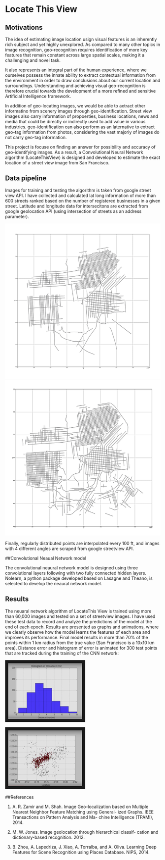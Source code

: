 # Locate This View

## Motivations

The idea of estimating image location usign visual features is an inherently rich subject and yet highly unexplored. 
As compared to many other topics in image recognition, geo-recognition requires identification of more key features that remain constant across large spatial scales, making it a challenging and novel task. 

It also represents an integral part of the human experience, where we ourselves possess the innate ability to extract contextual information from the environment in order to draw conclusions about our current location and surroundings. Understanding and achieving visual geo-recognition is therefore crucial towards the development of a more refined and sensitive Artificial Intelligence framework.

In addition of geo-locating images, we would be able to axtract other informatino from scenery images through geo-identification.
Street view images also carry information of propoerties, business locations, news and media that could be directly or indirectly used to add value in various industries. geo-identification can also perform as an laternative to extract geo-tag information from photos, considering the vast majoriy of images do not carry geo-tag information. 

This project is focuse on finding an answer for possibility and accuracy of geo-identifying images. As a result, a Convolutional Neural Network algorithm (LocateThisView) is designed and developed to estimate the exact location of a street view image from San Francisco.

## Data pipeline

Images for training and testing the algorithm is taken from google street view API. I have collected and calculated lat long information of more than 600 streets ranked based on the number of registered businesses in a given street. Latitude and longitude data for intersecitons are extracted from google geolocation API (using intersection of streets as an address parameter). 

<img src="images/200_streets.png">
<img src="images/600_streets.png">


Finally, regularly distributed points are interpolated every 100 ft, and images with 4 different angles are scraped from google streetview API. 

##Convolutional Neaual Network model

The convolutional neaural network model is designed using three convolutional layers following with two fully connected hidden layers. Nolearn, a python package developed based on Lasagne and Theano, is selected to develop the neaural network model. 

## Results
The neuaral network algorithm of LocateThis View is trained using more than 60,000 images and tested on a set of streetview images. I have used these test data to record and analyze the predictions of the model at the end of each epoch. Results are presented as graphs and animations, where we clearly observe how the model learns the features of each area and improves its performance. 
Final model results in more than 70% of the points within 1 km radius from the true value (San Francisco is a 10x10 km area). 
Distance error and histogram of error is animated for 300 test points that are tracked during the training of the CNN network:

<a href="https://www.youtube.com/watch?v=Zng8FVr5hGY
" target="_blank"><img src="notes_slides/Hist_error.png" 
alt="IMAGE ALT TEXT HERE" width="240" height="180" border="10" /></a>

<a href="https://www.youtube.com/watch?v=GU7h5_D0N9Q
" target="_blank"><img src="notes_slides/Dist_error.png" 
alt="IMAGE ALT TEXT HERE" width="240" height="180" border="10" /></a>

##References

1. A. R. Zamir and M. Shah. Image Geo-localization based on Multiple Nearest Neighbor Feature Matching using General- ized Graphs. IEEE Transactions on Pattern Analysis and Ma- chine Intelligence (TPAMI), 2014.

2. M. W. Jones. Image geolocation through hierarchical classif- cation and dictionary-based recognition. 2012.

3. B. Zhou, A. Lapedriza, J. Xiao, A. Torralba, and A. Oliva. Learning Deep Features for Scene Recognition using Places Database. NIPS, 2014.
